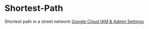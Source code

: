 # Shortest-Path
Shortest path in a street network
[Google Cloud IAM & Admin Settings](https://console.cloud.google.com/iam-admin/settings?project=shortestpathslt)
